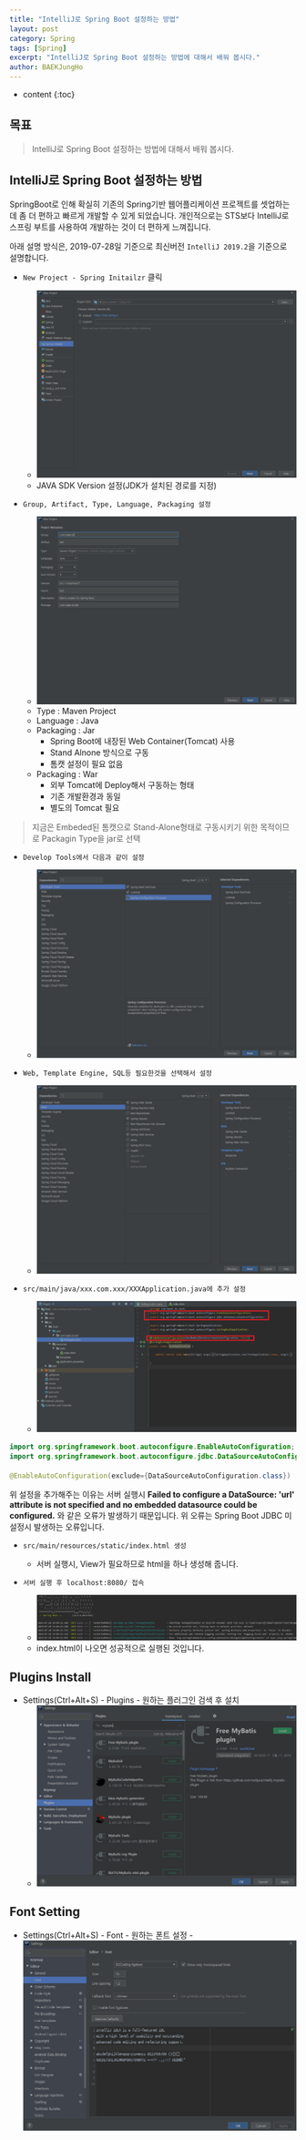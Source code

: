 ```yaml
---
title: "IntelliJ로 Spring Boot 설정하는 방법"
layout: post
category: Spring
tags: [Spring]
excerpt: "IntelliJ로 Spring Boot 설정하는 방법에 대해서 배워 봅시다."
author: BAEKJungHo
---
```


* content
{:toc}

## 목표

  > IntelliJ로 Spring Boot 설정하는 방법에 대해서 배워 봅시다.

## IntelliJ로 Spring Boot 설정하는 방법

  SpringBoot로 인해 확실히 기존의 Spring기반 웹어플리케이션 프로젝트를 셋업하는데 좀 더 편하고 빠르게 개발할 수 있게 되었습니다.
  개인적으로는 STS보다 IntelliJ로 스프링 부트를 사용하여 개발하는 것이 더 편하게 느껴집니다.

  아래 설명 방식은, 2019-07-28일 기준으로 최신버전 `IntelliJ 2019.2`을 기준으로 설명합니다.

  - `New Project - Spring Initailzr` 클릭
    - ![i1](/images/posts/201907/i1.jpg)
    - JAVA SDK Version 설정(JDK가 설치된 경로를 지정)

  - `Group, Artifact, Type, Language, Packaging 설정`
    - ![i2](/images/posts/201907/i2.jpg)
    - Type : Maven Project
    - Language : Java
    - Packaging : Jar
      - Spring Boot에 내장된 Web Container(Tomcat) 사용
      - Stand Alnone 방식으로 구동
      - 톰캣 설정이 필요 없음
    - Packaging : War
      - 외부 Tomcat에 Deploy해서 구동하는 형태
      - 기존 개발환경과 동일
      - 별도의 Tomcat 필요

  > 지금은 Embeded된 톰캣으로 Stand-Alone형태로 구동시키기 위한 목적이므로 Packagin Type을 jar로 선택

  - `Develop Tools에서 다음과 같이 설정`
    - ![i3](/images/posts/201907/i3.jpg)

  - `Web, Template Engine, SQL등 필요한것을 선택해서 설정`
    - ![i4](/images/posts/201907/i4.jpg)

  - `src/main/java/xxx.com.xxx/XXXApplication.java에 추가 설정`
    - ![i5](/images/posts/201907/i5.jpg)

  ```java
  import org.springframework.boot.autoconfigure.EnableAutoConfiguration;
  import org.springframework.boot.autoconfigure.jdbc.DataSourceAutoConfiguration;

  @EnableAutoConfiguration(exclude={DataSourceAutoConfiguration.class})
  ```

  위 설정을 추가해주는 이유는 서버 실행시 __Failed to configure a DataSource: 'url' attribute is not specified and no embedded datasource could be configured.__ 와 같은 오류가 발생하기 때문입니다.
  위 오류는 Spring Boot JDBC 미 설정시 발생하는 오류입니다.

  - `src/main/resources/static/index.html 생성`
    - 서버 실행시, View가 필요하므로 html을 하나 생성해 줍니다.

  - `서버 실행 후 localhost:8080/ 접속`
    - ![i6](/images/posts/201907/i6.jpg)
    - index.html이 나오면 성공적으로 실행된 것입니다.

## Plugins Install

  - Settings(Ctrl+Alt+S) - Plugins - 원하는 플러그인 검색 후 설치
    - ![i7](/images/posts/201907/i7.jpg)

## Font Setting

  -  Settings(Ctrl+Alt+S) - Font - 원하는 폰트 설정
    - ![i8](/images/posts/201907/i8.jpg)
